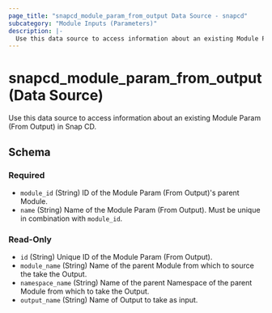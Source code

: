```yaml
---
page_title: "snapcd_module_param_from_output Data Source - snapcd"
subcategory: "Module Inputs (Parameters)"
description: |-
  Use this data source to access information about an existing Module Param (From Output) in Snap CD.
---
```


# snapcd_module_param_from_output (Data Source)

Use this data source to access information about an existing Module Param (From Output) in Snap CD.




<!-- schema generated by tfplugindocs -->
## Schema

### Required

- `module_id` (String) ID of the Module Param (From Output)'s parent Module.
- `name` (String) Name of the Module Param (From Output).  Must be unique in combination with `module_id`.

### Read-Only

- `id` (String) Unique ID of the Module Param (From Output).
- `module_name` (String) Name of the parent Module from which to source the take the Output.
- `namespace_name` (String) Name of the parent Namespace of the parent Module from which to take the Output.
- `output_name` (String) Name of Output to take as input.
